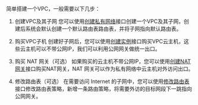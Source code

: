 简单搭建一个VPC，一般需要以下几步：

1) 创建VPC及其子网
您可以使用[创建私有网络](http://tce.fsphere.cn/doc/api/245/1309)接口创建一个VPC及其子网，创建后系统会默认创建一个默认路由表路由表，并将子网指向默认路由表。

2) 购买VPC子机 
创建好子网后，您可以使用[创建实例](http://tce.fsphere.cn/doc/api/229/1350)接口购买VPC云主机，这些云主机可以不带公网IP，我们可以利用公网网关做统一出口。

3) 购买 NAT 网关（可选）
如果购买的云主机不带公网IP，您可以使用[创建NAT网关](/doc/api/245/4094)接口购买NAT网关，NAT 网关可以作为私有网络中云主机对外访问出口。

5) 修改路由表（可选）
在需要访问 Internet 的子网中，您可以使用[修改路由表](http://tce.fsphere.cn/doc/api/245/1417)接口修改路由表策略，新增一条路由策略，将需要外访的目标网段下一跳指向公网网关。
